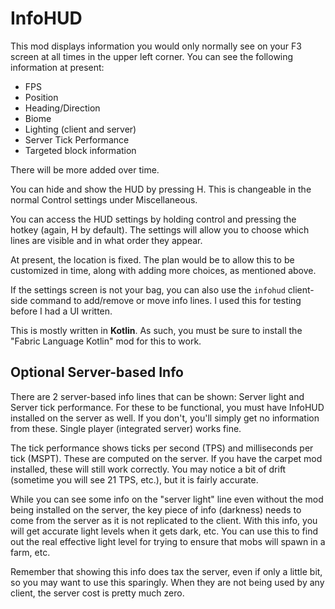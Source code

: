# InfoHUD

This mod displays information you would only normally see on your F3 screen at all times in the upper left corner. You can see the following information at present:

- FPS
- Position
- Heading/Direction
- Biome
- Lighting (client and server)
- Server Tick Performance
- Targeted block information

There will be more added over time.

You can hide and show the HUD by pressing H. This is changeable in the normal Control settings under Miscellaneous.

You can access the HUD settings by holding control and pressing the hotkey (again, H by default). The settings will allow you to choose which lines are visible and in what order they appear.

At present, the location is fixed. The plan would be to allow this to be customized in time, along with adding more choices, as mentioned above.

If the settings screen is not your bag, you can also use the `infohud` client-side command to add/remove or move info lines. I used this for testing before I had a UI written.

This is mostly written in **Kotlin**. As such, you must be sure to install the "Fabric Language Kotlin" mod for this to work.

## Optional Server-based Info
There are 2 server-based info lines that can be shown: Server light and Server tick performance. For these to be functional, you must have InfoHUD installed on the server as well. If you don't, you'll simply get no information from these. Single player (integrated server) works fine.

The tick performance shows ticks per second (TPS) and milliseconds per tick (MSPT). These are computed on the server. If you have the carpet mod installed, these will still work correctly. You may notice a bit of drift (sometime you will see 21 TPS, etc.), but it is fairly accurate.

While you can see some info on the "server light" line even without the mod being installed on the server, the key piece of info (darkness) needs to come from the server as it is not replicated to the client. With this info, you will get accurate light levels when it gets dark, etc. You can use this to find out the real effective light level for trying to ensure that mobs will spawn in a farm, etc.

Remember that showing this info does tax the server, even if only a little bit, so you may want to use this sparingly. When they are not being used by any client, the server cost is pretty much zero.
